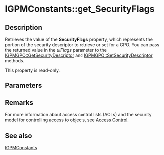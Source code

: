# IGPMConstants::get_SecurityFlags

## Description

Retrieves the value of the
**SecurityFlags** property, which represents the portion of the security descriptor to retrieve or set for a GPO. You can pass the returned value in the *ulFlags* parameter to the
[IGPMGPO::GetSecurityDescriptor](https://learn.microsoft.com/previous-versions/windows/desktop/api/gpmgmt/nf-gpmgmt-igpmgpo-getsecuritydescriptor) and
[IGPMGPO::SetSecurityDescriptor](https://learn.microsoft.com/previous-versions/windows/desktop/api/gpmgmt/nf-gpmgmt-igpmgpo-setsecuritydescriptor) methods.

This property is read-only.

## Parameters

## Remarks

For more information about access control lists (ACLs) and the security model for controlling access to objects, see [Access Control](https://learn.microsoft.com/windows/desktop/SecAuthZ/access-control).

## See also

[IGPMConstants](https://learn.microsoft.com/previous-versions/windows/desktop/api/gpmgmt/nn-gpmgmt-igpmconstants)